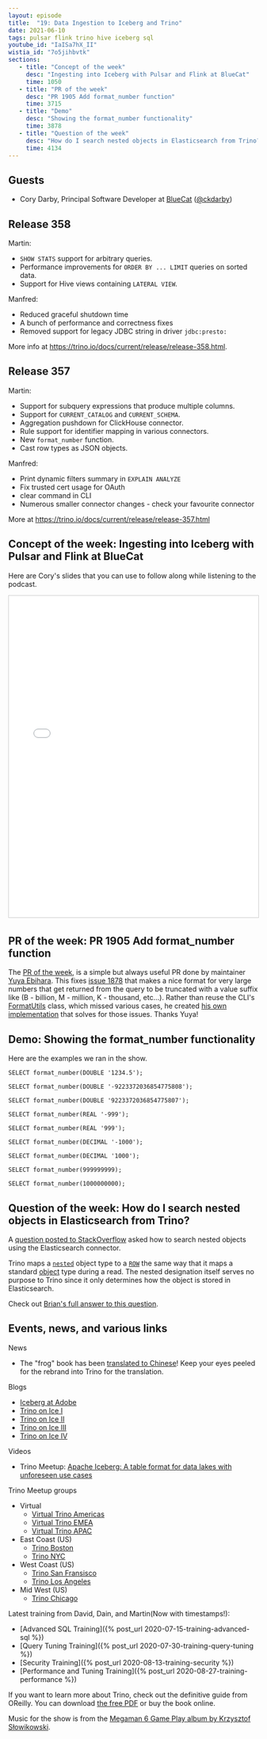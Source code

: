 ```yaml
---
layout: episode
title:  "19: Data Ingestion to Iceberg and Trino"
date: 2021-06-10
tags: pulsar flink trino hive iceberg sql
youtube_id: "IaISa7hX_II"
wistia_id: "7o5jihbvtk"
sections: 
   - title: "Concept of the week"
     desc: "Ingesting into Iceberg with Pulsar and Flink at BlueCat"
     time: 1050
   - title: "PR of the week"
     desc: "PR 1905 Add format_number function"
     time: 3715
   - title: "Demo"
     desc: "Showing the format_number functionality"
     time: 3878
   - title: "Question of the week"
     desc: "How do I search nested objects in Elasticsearch from Trino?"
     time: 4134
---
```


## Guests
 * Cory Darby, Principal Software Developer at [BlueCat](https://bluecatnetworks.com/)
 ([@ckdarby](https://twitter.com/ckdarby))
 
## Release 358

Martin:
  - `SHOW STATS` support for arbitrary queries.
  - Performance improvements for `ORDER BY ... LIMIT` queries on sorted data.
  - Support for Hive views containing `LATERAL VIEW`.
  
Manfred:
  - Reduced graceful shutdown time
  - A bunch of performance and correctness fixes
  - Removed support for legacy JDBC string in driver `jdbc:presto:`
 
More info at <https://trino.io/docs/current/release/release-358.html>.
 
## Release 357

Martin:
  - Support for subquery expressions that produce multiple columns.
  - Support for `CURRENT_CATALOG` and `CURRENT_SCHEMA`.
  - Aggregation pushdown for ClickHouse connector.
  - Rule support for identifier mapping in various connectors.
  - New `format_number` function.
  - Cast row types as JSON objects.
  
Manfred:	

  - Print dynamic filters summary in `EXPLAIN ANALYZE`
  - Fix trusted cert usage for OAuth
  - clear command in CLI
  - Numerous smaller connector changes - check your favourite connector 
 
 More at <https://trino.io/docs/current/release/release-357.html>

## Concept of the week: Ingesting into Iceberg with Pulsar and Flink at BlueCat

Here are Cory's slides that you can use to follow along while listening to the 
podcast.

<p align="center">
<iframe src="//www.slideshare.net/slideshow/embed_code/key/5KsmZMJtSOoxFx"  
width="800" height="650" frameborder="0" marginwidth="0" marginheight="0" 
scrolling="no" style="border:1px solid #CCC; border-width:1px; 
margin-bottom:5px; max-width: 100%;" allowfullscreen> 
</iframe>
</p>

## PR of the week: PR 1905 Add format_number function

The
[PR of the week](https://github.com/trinodb/trino/pull/1905), is a simple but
always useful PR done by maintainer [Yuya Ebihara](https://twitter.com/ebyhr).
This fixes [issue 1878](https://github.com/trinodb/trino/issues/1878) that makes
a nice format for very large numbers that get returned from the query to be
truncated with a value suffix like (B - billion, M - million, K - thousand, 
etc...). Rather than reuse the CLI's 
[FormatUtils](https://github.com/trinodb/trino/blob/master/client/trino-cli/src/main/java/io/trino/cli/FormatUtils.java)
class, which missed various cases, he created 
[his own implementation](https://github.com/trinodb/trino/blob/master/core/trino-main/src/main/java/io/trino/operator/scalar/FormatNumberFunction.java) 
that solves
for those issues. Thanks Yuya!

## Demo: Showing the format_number functionality

Here are the examples we ran in the show.

```
SELECT format_number(DOUBLE '1234.5');

SELECT format_number(DOUBLE '-9223372036854775808');

SELECT format_number(DOUBLE '9223372036854775807');

SELECT format_number(REAL '-999');

SELECT format_number(REAL '999');

SELECT format_number(DECIMAL '-1000');

SELECT format_number(DECIMAL '1000');

SELECT format_number(999999999);

SELECT format_number(1000000000);
```

## Question of the week: How do I search nested objects in Elasticsearch from Trino?

A [question posted to StackOverflow](https://stackoverflow.com/questions/67667313) 
asked how to search nested objects using the Elasticsearch connector.

Trino maps a [`nested`](https://www.elastic.co/guide/en/elasticsearch/reference/current/nested.html) 
object type to a [`ROW`](https://trino.io/docs/current/language/types.html#row)
the same way that it maps a standard 
[object](https://www.elastic.co/guide/en/elasticsearch/reference/current/object.html) 
type during a read. The nested designation itself serves no purpose to Trino 
since it only determines how the object is stored in Elasticsearch.

Check out [Brian's full answer to this question](https://stackoverflow.com/a/67843697/2023810).

## Events, news, and various links

News
 - The "frog" book has been [translated to Chinese](https://item.jd.com/10028492426649.html)!
 Keep your eyes peeled for the rebrand into Trino for the translation.

Blogs
 - [Iceberg at Adobe](https://medium.com/adobetech/iceberg-at-adobe-88cf1950e866)
 - [Trino on Ice I](https://blog.starburst.io/trino-on-ice-i-a-gentle-introduction-to-iceberg)
 - [Trino on Ice II](https://blog.starburst.io/trino-on-ice-ii-in-place-table-evolution-and-cloud-compatibility-with-iceberg)
 - [Trino on Ice III](https://blog.starburst.io/trino-on-ice-iii-iceberg-concurrency-model-snapshots-and-the-iceberg-spec)
 - [Trino on Ice IV](https://blog.starburst.io/trino-on-ice-iv-deep-dive-into-iceberg-internals)

Videos
 - Trino Meetup: [Apache Iceberg: A table format for data lakes with unforeseen use cases](https://www.youtube.com/watch?v=ifXpOn0NJWk)

Trino Meetup groups
 - Virtual
   - [Virtual Trino Americas](https://www.meetup.com/trino-americas/)
   - [Virtual Trino EMEA](https://www.meetup.com/trino-emea/)
   - [Virtual Trino APAC](https://www.meetup.com/trino-apac/)
 - East Coast (US)
   - [Trino Boston](https://www.meetup.com/trino-boston/)
   - [Trino NYC](https://www.meetup.com/trino-nyc/)
 - West Coast (US)
   - [Trino San Fransisco](https://www.meetup.com/trino-san-francisco/)
   - [Trino Los Angeles](https://www.meetup.com/trino-los-angeles/)
 - Mid West (US)
   - [Trino Chicago](https://www.meetup.com/trino-chicago/)

Latest training from David, Dain, and Martin(Now with timestamps!):
 - [Advanced SQL Training]({% post_url 2020-07-15-training-advanced-sql %})
 - [Query Tuning Training]({% post_url 2020-07-30-training-query-tuning %})
 - [Security Training]({% post_url 2020-08-13-training-security %})
 - [Performance and Tuning Training]({% post_url 2020-08-27-training-performance %})

If you want to learn more about Trino, check out the definitive guide from 
OReilly. You can download 
[the free PDF](https://www.starburst.io/info/oreilly-trino-guide/) or 
buy the book online.

Music for the show is from the [Megaman 6 Game Play album by Krzysztof 
Słowikowski](https://krzysztofslowikowski.bandcamp.com/album/mega-man-6-gp).
